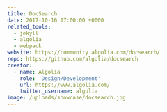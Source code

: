 ```yaml
---
title: DocSearch
date: 2017-10-16 17:00:00 +0000
related_tools:
  - jekyll
  - algolia
  - webpack
website: https://community.algolia.com/docsearch/
repo: https://github.com/algolia/docsearch
creator:
  - name: Algolia
    role: 'Design/Development'
    url: https://www.algolia.com/
    twitter_username: algolia
image: /uploads/showcase/docsearch.jpg
---
```

